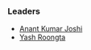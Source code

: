 ### Leaders
* [Anant Kumar Joshi](mailto:anant.joshi@owasp.org)
* [Yash Roongta](mailto:yash.roongta@owasp.org)
